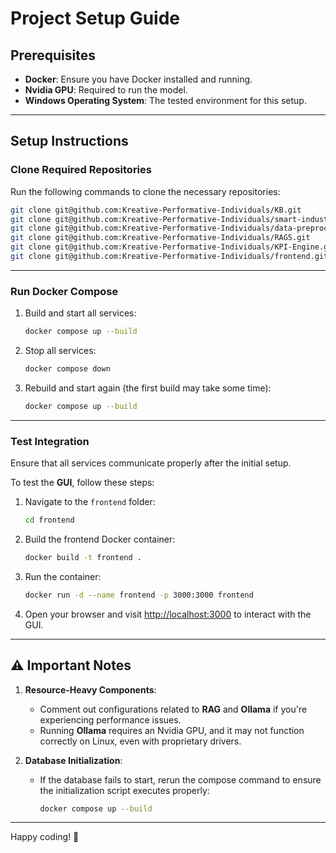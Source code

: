 # Project Setup Guide

## Prerequisites
- **Docker**: Ensure you have Docker installed and running.
- **Nvidia GPU**: Required to run the model.
- **Windows Operating System**: The tested environment for this setup.

---

## Setup Instructions

### Clone Required Repositories
Run the following commands to clone the necessary repositories:

```bash
git clone git@github.com:Kreative-Performative-Individuals/KB.git
git clone git@github.com:Kreative-Performative-Individuals/smart-industrial-database.git
git clone git@github.com:Kreative-Performative-Individuals/data-preprocessing-.git
git clone git@github.com:Kreative-Performative-Individuals/RAG5.git
git clone git@github.com:Kreative-Performative-Individuals/KPI-Engine.git
git clone git@github.com:Kreative-Performative-Individuals/frontend.git
```

---

### Run Docker Compose

1. Build and start all services:
    ```bash
    docker compose up --build
    ```

2. Stop all services:
    ```bash
    docker compose down
    ```

3. Rebuild and start again (the first build may take some time):
    ```bash
    docker compose up --build
    ```

---

### Test Integration

Ensure that all services communicate properly after the initial setup. 

To test the **GUI**, follow these steps:

1. Navigate to the `frontend` folder:
    ```bash
    cd frontend
    ```

2. Build the frontend Docker container:
    ```bash
    docker build -t frontend .
    ```

3. Run the container:
    ```bash
    docker run -d --name frontend -p 3000:3000 frontend
    ```

4. Open your browser and visit [http://localhost:3000](http://localhost:3000) to interact with the GUI.

---

## ⚠️ Important Notes

1. **Resource-Heavy Components**:
   - Comment out configurations related to **RAG** and **Ollama** if you're experiencing performance issues. 
   - Running **Ollama** requires an Nvidia GPU, and it may not function correctly on Linux, even with proprietary drivers.

2. **Database Initialization**:
   - If the database fails to start, rerun the compose command to ensure the initialization script executes properly:
     ```bash
     docker compose up --build
     ```
---

Happy coding! 🚀
